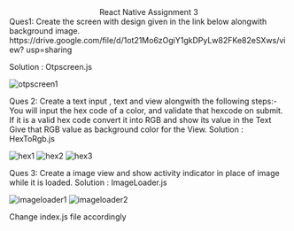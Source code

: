 <div align="center"> React Native Assignment 3</div>
<div>
Ques1: Create the screen with design given in the link below alongwith background  image.
      https://drive.google.com/file/d/1ot21Mo6zOgiY1gkDPyLw82FKe82eSXws/view?  usp=sharing

Solution : Otpscreen.js
</div>

![otpscreen1](./Screenshots/otpscreen1.png)

<div>
Ques 2: Create a text input , text and view alongwith the following steps:-
     You will input the hex code of a color, and validate that hexcode on submit.
      If it is a valid hex code convert it into RGB and show its value in the Text
      Give that RGB value as background color for the View.
Solution : HexToRgb.js
</div>

![hex1](./Screenshots/hex1.png)
![hex2](./Screenshots/hex2.png)
![hex3](./Screenshots/hex3.png)



<div>
Ques 3: Create a image view and show activity indicator in place of image while it is loaded.
Solution : ImageLoader.js
 </div>

![imageloader1](./Screenshots/imageloader1.png)
![imageloader2](./Screenshots/imageloader2.png)

Change index.js file accordingly